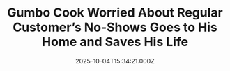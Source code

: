 ---
title: "Gumbo Cook Worried About Regular Customer’s No-Shows Goes to His Home and Saves His Life"
date: 2025-10-04T15:34:21.000Z
category: Human Kindness
externalLink: "https://www.goodnewsnetwork.org/gumbo-cook-worried-about-regular-customers-no-shows-goes-to-his-home-and-saves-his-life/"
image: ""
excerpt: "Something had to be wrong. For over a decade, his routine was as reliable as the sunrise: every day around 11 a.m, the door to the Shrimp Basket in Pensacola, Florida would swing open and one loyal customer would walk in. Donnell Stallworth, a cook at the Shrimp Basket, said the regular visitor is like […] The post Gumbo Cook…"
---